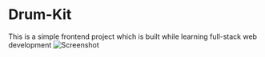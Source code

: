 # Drum-Kit
This is a simple frontend project which is built while learning full-stack web development
![Screenshot](screenshot.png)
